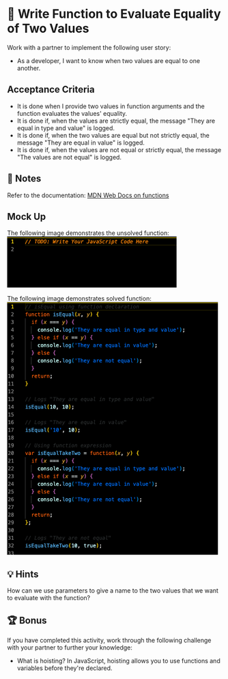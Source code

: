 # 📖 Write Function to Evaluate Equality of Two Values

Work with a partner to implement the following user story:
* As a developer, I want to know when two values are equal to one another.

## Acceptance Criteria
* It is done when I provide two values in function arguments and the function evaluates the values' equality.
* It is done if, when the values are strictly equal, the message "They are equal in type and value" is logged.
* It is done if, when the two values are equal but not strictly equal, the message "They are equal in value" is logged.
* It is done if, when the values are not equal or strictly equal, the message "The values are not equal" is logged.

## 📝 Notes
Refer to the documentation:
[MDN Web Docs on functions](https://developer.mozilla.org/en-US/docs/Web/JavaScript/Guide/Functions)

## Mock Up
The following image demonstrates the unsolved function:
![Unsolved](./assets/images/unsolved.png)

The following image demonstrates solved function:
![Solved](./assets/images/solved.png)

## 💡 Hints
How can we use parameters to give a name to the two values that we want to evaluate with the function?

## 🏆 Bonus
If you have completed this activity, work through the following challenge with your partner to further your knowledge:
* What is hoisting?
In JavaScript, hoisting allows you to use functions and variables before they're declared.
